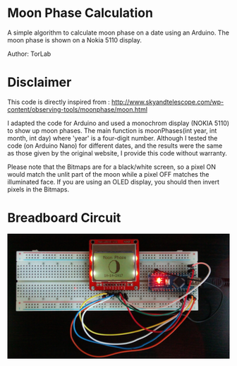 # Moon Phase Calculation
A simple algorithm to calculate moon phase on a date using an Arduino. The moon phase is shown on a Nokia 5110 display.

Author: TorLab

# Disclaimer

This code is directly inspired from : 
http://www.skyandtelescope.com/wp-content/observing-tools/moonphase/moon.html

I adapted the code for Arduino and used a monochrom display (NOKIA 5110) to show up moon phases.
The main function is moonPhases(int year, int month, int day) where 'year' is a four-digit number.
Although I tested the code (on Arduino Nano) for different dates, and the results were the same 
as those given by the original website, I provide this code without warranty.

Please note that the Bitmaps are for a black/white screen, so a pixel ON would match the unlit 
part of the moon while a pixel OFF matches the illuminated face. If you are using an OLED display, 
you should then invert pixels in the Bitmaps.

# Breadboard Circuit

![](images/breadboard%20circuit.jpg)
